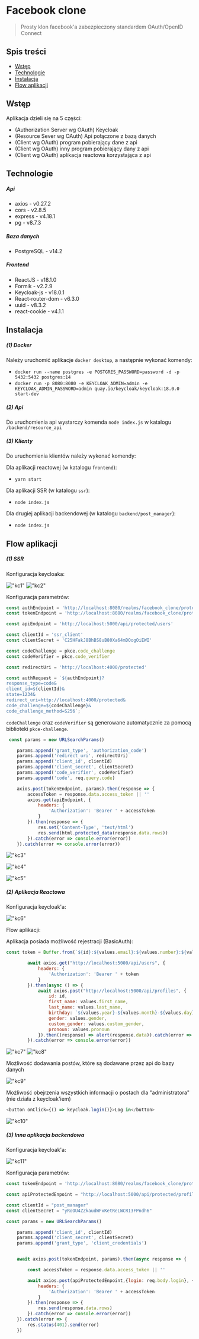 # Facebook clone
> Prosty klon facebook'a zabezpieczony standardem OAuth/OpenID Connect

## Spis treści

- [Wstęp](#wstęp)
- [Technologie](#technologie)
- [Instalacja](#instalacja)
- [Flow aplikacji](#flow-aplikacji)

## Wstęp

Aplikacja dzieli się na 5 części:
- (Authorization Server wg OAuth) Keycloak
- (Resource Sever wg OAuth) Api połączone z bazą danych
- (Client wg OAuth) program pobierający dane z api
- (Client wg OAuth) inny program pobierający dany z api
- (Client wg OAuth) aplikacja reactowa korzystająca z api

## Technologie

##### Api
- axios - v0.27.2
- cors - v2.8.5
- express - v4.18.1
- pg - v8.7.3

##### Baza danych
- PostgreSQL - v14.2

##### Frontend
- ReactJS - v18.1.0
- Formik - v2.2.9
- Keycloak-js - v18.0.1
- React-router-dom - v6.3.0
- uuid - v8.3.2
- react-cookie - v4.1.1

## Instalacja

##### (1) Docker

Należy uruchomić aplikacje `docker desktop`, a następnie wykonać komendy:
- `docker run --name postgres -e POSTGRES_PASSWORD=password -d -p 5432:5432 postgres:14`
- `docker run -p 8080:8080 -e KEYCLOAK_ADMIN=admin -e KEYCLOAK_ADMIN_PASSWORD=admin quay.io/keycloak/keycloak:18.0.0 start-dev`

##### (2) Api
Do uruchomienia api wystarczy komenda `node index.js` w katalogu `/backend/resource_api`

##### (3) Klienty

Do uruchomienia klientów należy wykonać komendy:

Dla aplikacji reactowej (w katalogu `frontend`):
- `yarn start`

Dla aplikacji SSR (w katalogu `ssr`):
- `node index.js`

Dla drugiej aplikacji backendowej (w katalogu `backend/post_manager`):
- `node index.js`

## Flow aplikacji

##### (1) SSR

Konfiguracja keycloaka:

!["kc1"](assets/keycloak(1).png)
!["kc2"](assets/keycloak(2).png)

Konfiguracja parametrów:

```javascript
const authEndpoint = 'http://localhost:8080/realms/facebook_clone/protocol/openid-connect/auth'
const tokenEndpoint = 'http://localhost:8080/realms/facebook_clone/protocol/openid-connect/token'

const apiEndpoint = 'http://localhost:5000/api/protected/users'

const clientId = 'ssr_client'
const clientSecret = 'C25HFakJ8BhBS8uB80Xa64mDOogOiEWI'

const codeChallenge = pkce.code_challenge
const codeVerifier = pkce.code_verifier

const redirectUri = 'http://localhost:4000/protected'

const authRequest = `${authEndpoint}?
response_type=code&
client_id=${clientId}&
state=1234&
redirect_uri=http://localhost:4000/protected&
code_challenge=${codeChallenge}&
code_challenge_method=S256`;
```

`codeChallenge` oraz `codeVerifier` są generowane automatycznie za pomocą biblioteki `pkce-challenge`.

```javascript
 const params = new URLSearchParams()

    params.append('grant_type', 'authorization_code')
    params.append('redirect_uri', redirectUri)
    params.append('client_id', clientId)
    params.append('client_secret', clientSecret)
    params.append('code_verifier', codeVerifier)
    params.append('code', req.query.code)

    axios.post(tokenEndpoint, params).then(response => {
        accessToken = response.data.access_token || ''
        axios.get(apiEndpoint, {
            headers: {
                'Authorization': 'Bearer ' + accessToken
            }
        }).then(response => {
            res.set('Content-Type', 'text/html')
            res.send(html.protected_data(response.data.rows))
        }).catch(error => console.error(error))
    }).catch(error => console.error(error))
```

!["kc3"](assets/keycloak(3).png)


!["kc4"](assets/keycloak(4).png)


!["kc5"](assets/keycloak(5).png)

##### (2) Aplikacja Reactowa

Konfiguracja keycloak'a:

!["kc6"](assets/keycloak(6).png)

Flow aplikacji:

Aplikacja posiada możliwość rejestracji (BasicAuth):

```javascript
const token = Buffer.from(`${id}:${values.email}:${values.number}:${values.password}`, 'utf8').toString('base64')

        await axios.get("http://localhost:5000/api/users", {
            headers: {
                'Authorization': 'Bearer ' + token
            }
        }).then(async () => {
            await axios.post("http://localhost:5000/api/profiles", {
                id: id,
                first_name: values.first_name,
                last_name: values.last_name,
                birthday: `${values.year}-${values.month}-${values.day}`,
                gender: values.gender,
                custom_gender: values.custom_gender,
                pronoun: values.pronoun
            }).then((response) => alert(response.data)).catch(error => console.error(error))
        }).catch(error => console.error(error))
```

!["kc7"](assets/keycloak(7).png)
!["kc8"](assets/keycloak(8).png)

Możliwość dodawania postów, które są dodawane przez api do bazy danych

!["kc9"](assets/keycloak(9).png)

Możliwość obejrzenia wszystkich informacji o postach dla "administratora" (nie działa z keycloak'iem)

```javascript
<button onClick={() => keycloak.login()}>Log in</button>
```

!["kc10"](assets/keycloak(10).png)

##### (3) Inna aplikacja backendowa

Konfiguracja keycloak'a:

!["kc11"](assets/keycloak(11).png)

Konfiguracja parametrów:

```javascript
const tokenEndpoint = 'http://localhost:8080/realms/facebook_clone/protocol/openid-connect/token'

const apiProtectedEnpoint = "http://localhost:5000/api/protected/profiles"

const clientId = "post_manager"
const clientSecret = "yRoOU4ZZkaudWFxKetReLWCR13FPndh6"
```
```javascript
const params = new URLSearchParams()

    params.append('client_id', clientId)
    params.append('client_secret', clientSecret)
    params.append('grant_type', 'client_credentials')


    await axios.post(tokenEndpoint, params).then(async response => {

        const accessToken = response.data.access_token || ''

        await axios.post(apiProtectedEnpoint,{login: req.body.login}, {
            headers: {
                'Authorization': 'Bearer ' + accessToken
            }
        }).then(response => {
            res.send(response.data.rows)
        }).catch(error => console.error(error))
    }).catch(error => {
        res.status(401).send(error)
    })
```